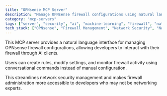 ```yaml
---
title: "OPNsense MCP Server"
description: "Manage OPNsense firewall configurations using natural language through AI clients like Claude Desktop."
category: "mcp-servers"
tags: ["server", "security", "ai", "machine-learning", "firewall", "natural-language-interface"]
tech_stack: ["OPNsense", "Firewall Management", "Network Security", "Natural Language Processing", "AI Clients"]
---
```


This MCP server provides a natural language interface for managing OPNsense firewall configurations, allowing developers to interact with their firewall through AI clients. 

Users can create rules, modify settings, and monitor firewall activity using conversational commands instead of manual configuration. 

This streamlines network security management and makes firewall administration more accessible to developers who may not be networking experts.